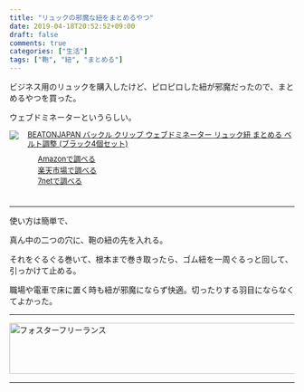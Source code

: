 ```yaml
---
title: "リュックの邪魔な紐をまとめるやつ"
date: 2019-04-18T20:52:52+09:00
draft: false
comments: true
categories: ["生活"]
tags: ["鞄", "紐", "まとめる"]
---
```


ビジネス用のリュックを購入したけど、ピロピロした紐が邪魔だったので、まとめるやつを買った。

ウェブドミネーターというらしい。

 <!--more-->

<div class="kaerebalink-box" style="text-align:left;padding-bottom:20px;font-size:small;zoom: 1;overflow: hidden;">
    <div class="kaerebalink-image" style="float:left;margin:0 15px 10px 0;"><a
            href="//af.moshimo.com/af/c/click?a_id=1414800&amp;p_id=170&amp;pc_id=185&amp;pl_id=4062&amp;url=https%3A%2F%2Fwww.amazon.co.jp%2FBEATONJAPAN-%25E3%2582%25A6%25E3%2582%25A7%25E3%2583%2596%25E3%2583%2589%25E3%2583%259F%25E3%2583%258D%25E3%2583%25BC%25E3%2582%25BF%25E3%2583%25BC-%25E3%2583%25AA%25E3%2583%25A5%25E3%2583%2583%25E3%2582%25AF%25E7%25B4%2590-%25E3%2583%2599%25E3%2583%25AB%25E3%2583%2588%25E8%25AA%25BF%25E6%2595%25B4-%25E3%2583%2596%25E3%2583%25A9%25E3%2583%2583%25E3%2582%25AF4%25E5%2580%258B%25E3%2582%25BB%25E3%2583%2583%25E3%2583%2588%2Fdp%2FB07HY44KR3"
            target="_blank" rel="nofollow"><img
                src="https://images-fe.ssl-images-amazon.com/images/I/41Eb%2BGTRtuL._SL160_.jpg"
                style="border: none;" /></a><img
            src="//i.moshimo.com/af/i/impression?a_id=1414800&amp;p_id=170&amp;pc_id=185&amp;pl_id=4062" width="1" height="1"
            style="border:none;"></div>
    <div class="kaerebalink-info" style="line-height:120%;zoom: 1;overflow: hidden;">
        <div class="kaerebalink-name" style="margin-bottom:10px;line-height:120%"><a
                href="//af.moshimo.com/af/c/click?a_id=1414800&amp;p_id=170&amp;pc_id=185&amp;pl_id=4062&amp;url=https%3A%2F%2Fwww.amazon.co.jp%2FBEATONJAPAN-%25E3%2582%25A6%25E3%2582%25A7%25E3%2583%2596%25E3%2583%2589%25E3%2583%259F%25E3%2583%258D%25E3%2583%25BC%25E3%2582%25BF%25E3%2583%25BC-%25E3%2583%25AA%25E3%2583%25A5%25E3%2583%2583%25E3%2582%25AF%25E7%25B4%2590-%25E3%2583%2599%25E3%2583%25AB%25E3%2583%2588%25E8%25AA%25BF%25E6%2595%25B4-%25E3%2583%2596%25E3%2583%25A9%25E3%2583%2583%25E3%2582%25AF4%25E5%2580%258B%25E3%2582%25BB%25E3%2583%2583%25E3%2583%2588%2Fdp%2FB07HY44KR3"
                target="_blank" rel="nofollow">BEATONJAPAN バックル クリップ ウェブドミネーター リュック紐 まとめる ベルト調整 (ブラック4個セット)</a><img
                src="//i.moshimo.com/af/i/impression?a_id=1414800&amp;p_id=170&amp;pc_id=185&amp;pl_id=4062" width="1" height="1"
                style="border:none;">
        </div>
        <div class="kaerebalink-detail" style="margin-bottom:5px;"></div>
        <div class="kaerebalink-link1" style="margin-top:10px;">
            <div class="shoplinkamazon"
                style="margin-right:5px;background: url('//img.yomereba.com/tam_k_01.gif') 0 0 no-repeat;padding: 2px 0 2px 18px;white-space: nowrap;">
                <a href="//af.moshimo.com/af/c/click?a_id=1414800&p_id=170&pc_id=185&pl_id=4062&s_v=b5Rz2P0601xu&url=https%3A%2F%2Fwww.amazon.co.jp%2Fgp%2Fsearch%3Fkeywords%3D%25E3%2582%25A6%25E3%2582%25A7%25E3%2583%2596%25E3%2583%2589%25E3%2583%259F%25E3%2583%258D%25E3%2583%25BC%25E3%2582%25BF%25E3%2583%25BC%26__mk_ja_JP%3D%25E3%2582%25AB%25E3%2582%25BF%25E3%2582%25AB%25E3%2583%258A"
                    target="_blank" rel="nofollow">Amazonで調べる</a><img
                    src="//i.moshimo.com/af/i/impression?a_id=1414800&p_id=170&pc_id=185&pl_id=4062" width="1"
                    height="1" style="border:none;"></div>
            <div class="shoplinkrakuten"
                style="margin-right:5px;background: url('//img.yomereba.com/tam_k_01.gif') 0 -50px no-repeat;padding: 2px 0 2px 18px;white-space: nowrap;">
                <a href="//af.moshimo.com/af/c/click?a_id=1414727&p_id=54&pc_id=54&pl_id=616&s_v=b5Rz2P0601xu&url=https%3A%2F%2Fsearch.rakuten.co.jp%2Fsearch%2Fmall%2F%25E3%2582%25A6%25E3%2582%25A7%25E3%2583%2596%25E3%2583%2589%25E3%2583%259F%25E3%2583%258D%25E3%2583%25BC%25E3%2582%25BF%25E3%2583%25BC%2F-%2Ff.1-p.1-s.1-sf.0-st.A-v.2%3Fx%3D0"
                    target="_blank" rel="nofollow">楽天市場で調べる</a><img
                    src="//i.moshimo.com/af/i/impression?a_id=1414727&p_id=54&pc_id=54&pl_id=616" width="1" height="1"
                    style="border:none;"></div>
            <div class="shoplinkseven"
                style="margin-right:5px;background: url('//img.yomereba.com/tam_k_01.gif') 0 -100px no-repeat;padding: 2px 0 2px 18px;white-space: nowrap;">
                <a href="//af.moshimo.com/af/c/click?a_id=1414728&p_id=932&pc_id=1188&pl_id=12456&s_v=b5Rz2P0601xu&url=http%3A%2F%2F7net.omni7.jp%2Fsearch%2F%3Fkeyword%3D%25E3%2582%25A6%25E3%2582%25A7%25E3%2583%2596%25E3%2583%2589%25E3%2583%259F%25E3%2583%258D%25E3%2583%25BC%25E3%2582%25BF%25E3%2583%25BC%26searchKeywordFlg%3D1"
                    target="_blank"
                    rel="nofollow"><img src="//i.moshimo.com/af/i/impression?a_id=1414728&p_id=932&pc_id=1188&pl_id=12456" width="1" height="1" style="border:none;">7netで調べる
                        </a> </div> </div> </div> <div class="booklink-footer" style="clear: left"></div>
        </div>

---

使い方は簡単で、

真ん中の二つの穴に、鞄の紐の先を入れる。

それをぐるぐる巻いて、根本まで巻き取ったら、ゴム紐を一周ぐるっと回して、引っかけて止める。

職場や電車で床に置く時も紐が邪魔にならず快適。切ったりする羽目にならなくてよかった。

---

<a href="https://t.afi-b.com/visit.php?guid=ON&a=C9511S-D324435S&p=J690746r" target="_blank" rel="nofollow"><img src="https://www.afi-b.com/upload_image/9511-1520235201-3.gif" width="728" height="90" style="border:none;" alt="フォスターフリーランス" /></a><img src="https://t.afi-b.com/lead/C9511S/J690746r/D324435S" width="1" height="1" style="border:none;" />

---